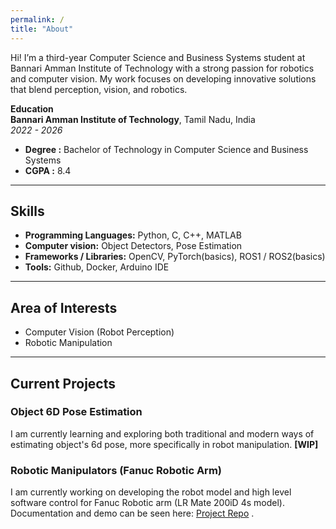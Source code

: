 ```yaml
---
permalink: /
title: "About"
---
```


Hi! I’m a third-year Computer Science and Business Systems student at Bannari Amman Institute of Technology with a strong passion for robotics and computer vision. My work focuses on developing innovative solutions that blend perception, vision, and robotics.

**Education**  <br>
 **Bannari Amman Institute of Technology**, Tamil Nadu, India <br>
 *2022 - 2026*
 - **Degree :** Bachelor of Technology in Computer Science and Business Systems <br>
 - **CGPA :** 8.4

---

## Skills
- **Programming Languages:** Python, C, C++, MATLAB
- **Computer vision:** Object Detectors, Pose Estimation
- **Frameworks / Libraries:** OpenCV, PyTorch(basics), ROS1 / ROS2(basics)
- **Tools:** Github, Docker, Arduino IDE

---

## Area of Interests
- Computer Vision (Robot Perception)
- Robotic Manipulation

---

## Current Projects

### Object 6D Pose Estimation

I am currently learning and exploring both traditional and modern ways of estimating object's 6d pose, more specifically in robot manipulation. **[WIP]**

### Robotic Manipulators (Fanuc Robotic Arm)

I am currently working on developing the robot model and high level software control for Fanuc Robotic arm (LR Mate 200iD 4s model). Documentation and demo can be seen here: <a href="https://github.com/logeshg2/LR_Mate_200iD_4S-Robot-Model/" target="_blank">Project Repo</a> .
